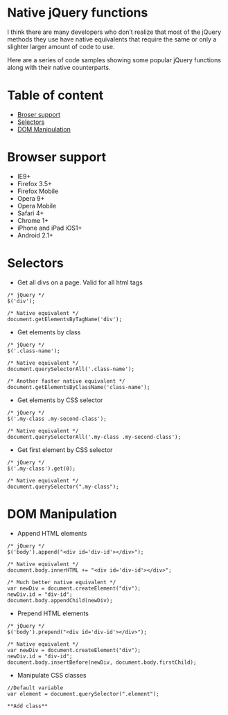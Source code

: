 Native jQuery functions
=======================

I think there are many developers who don’t realize that most of the jQuery methods they use have native equivalents that require the same or only a slighter larger amount of code to use. 

Here are a series of code samples showing some popular jQuery functions along with their native counterparts.

Table of content
================

* [Broser support](#support)
* [Selectors](#selectors)
* [DOM Manipulation](#dom)

<a name="support"></a>
Browser support
===============

* IE9+
* Firefox 3.5+
* Firefox Mobile
* Opera 9+
* Opera Mobile
* Safari 4+
* Chrome 1+
* iPhone and iPad iOS1+
* Android 2.1+

<a name="selectors"></a>
Selectors
=========

* Get all divs on a page. Valid for all html tags

```
/* jQuery */
$('div');

/* Native equivalent */
document.getElementsByTagName('div');
```
* Get elements by class

```
/* jQuery */
$('.class-name');

/* Native equivalent */
document.querySelectorAll('.class-name');

/* Another faster native equivalent */
document.getElementsByClassName('class-name');
```
* Get elements by CSS selector

```
/* jQuery */
$('.my-class .my-second-class');

/* Native equivalent */
document.querySelectorAll('.my-class .my-second-class');
```
* Get first element by CSS selector

```
/* jQuery */
$('.my-class').get(0);

/* Native equivalent */
document.querySelector(".my-class");
```

<a name="dom"></a>
DOM Manipulation
================

* Append HTML elements

```
/* jQuery */
$('body').append("<div id='div-id'></div>");

/* Native equivalent */
document.body.innerHTML += "<div id='div-id'></div>";

/* Much better native equivalent */
var newDiv = document.createElement("div");
newDiv.id = "div-id";
document.body.appendChild(newDiv);
```

* Prepend HTML elements

```
/* jQuery */
$('body').prepend("<div id='div-id'></div>");

/* Native equivalent */
var newDiv = document.createElement("div");
newDiv.id = "div-id";
document.body.insertBefore(newDiv, document.body.firstChild);
```

* Manipulate CSS classes

```
//Default variable
var element = document.querySelector(".element");

**Add class**
```
